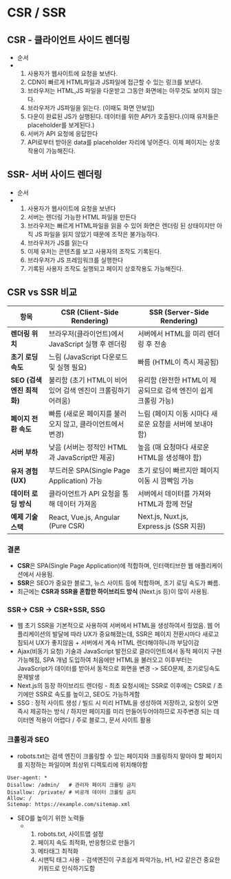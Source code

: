 # CSR / SSR
## CSR - 클라이언트 사이드 렌더링
  - 순서
  - 1. 사용자가 웹사이트에 요청을 보낸다.
    2. CDN이 빠르게 HTML파일과 JS파일에 접근할 수 있는 링크를 보낸다.
    3. 브라우저는 HTML,JS 파일을 다운받고 그동안 화면에는 아무것도 보이지 않는다.
    4. 브라우저가 JS파일을 읽는다. (이때도 화면 안보임)
    5. 다운이 완료된 JS가 실행된다. 데이터를 위한 API가 호출된다.(이때 유저들은 placeholder를 보게된다.)
    6. 서버가 API 요청에 응답한다
    7. API로부터 받아온 data를 placeholder 자리에 넣어준다. 이제 페이지는 상호작용이 가능해진다.
    
  
## SSR- 서버 사이드 렌더링
  - 순서
  - 1. 사용자가 웹사이트에 요청을 보낸다
    2. 서버는 렌더링 가능한 HTML 파일을 만든다
    3. 브라우저는 빠르게 HTML파일을 읽을 수 있어 화면은 렌더링 된 상태이지만 아직 JS 파일을 읽지 않았기 때문에 조작은 불가능하다.
    4. 브라우저가 JS를 읽는다
    5. 이제 유저는 콘텐츠를 보고 사용자의 조작도 기록된다.
    6. 브라우저가 JS 프레임워크를 실행한다
    7. 기록된 사용자 조작도 실행되고 페이지 상호작용도 가능해진다.

## CSR vs SSR 비교

| 항목 | CSR (Client-Side Rendering) | SSR (Server-Side Rendering) |
|------|---------------------------|---------------------------|
| **렌더링 위치** | 브라우저(클라이언트)에서 JavaScript 실행 후 렌더링 | 서버에서 HTML을 미리 렌더링 후 전송 |
| **초기 로딩 속도** | 느림 (JavaScript 다운로드 및 실행 필요) | 빠름 (HTML이 즉시 제공됨) |
| **SEO (검색 엔진 최적화)** | 불리함 (초기 HTML이 비어 있어 검색 엔진이 크롤링하기 어려움) | 유리함 (완전한 HTML이 제공되므로 검색 엔진이 쉽게 크롤링 가능) |
| **페이지 전환 속도** | 빠름 (새로운 페이지를 불러오지 않고, 클라이언트에서 변경) | 느림 (페이지 이동 시마다 새로운 요청을 서버에 보내야 함) |
| **서버 부하** | 낮음 (서버는 정적인 HTML과 JavaScript만 제공) | 높음 (매 요청마다 새로운 HTML을 생성해야 함) |
| **유저 경험 (UX)** | 부드러운 SPA(Single Page Application) 가능 | 초기 로딩이 빠르지만 페이지 이동 시 깜빡임 가능 |
| **데이터 로딩 방식** | 클라이언트가 API 요청을 통해 데이터 가져옴 | 서버에서 데이터를 가져와 HTML과 함께 전달 |
| **예제 기술 스택** | React, Vue.js, Angular (Pure CSR) | Next.js, Nuxt.js, Express.js (SSR 지원) |

### 결론
- **CSR**은 SPA(Single Page Application)에 적합하며, 인터랙티브한 웹 애플리케이션에서 사용됨.
- **SSR**은 SEO가 중요한 블로그, 뉴스 사이트 등에 적합하며, 초기 로딩 속도가 빠름.
- 최근에는 **CSR과 SSR을 혼합한 하이브리드 방식** (Next.js 등)이 많이 사용됨.


### SSR-> CSR -> CSR+SSR, SSG
- 웹 초기 SSR을 기본적으로 사용하여 서버에서 HTML을 생성하여서 줬었음. 웹 어플리케이션의 발달에 따라 UX가 중요해졌는데, SSR은 페이지 전환시마다 새로고침되서 UX가 좋지않음 + 서버에서 계속 HTML 렌더해야하니까 부담이감
- Ajax(비동기 요청) 기술과 JavaScript 발전으로 클라이언트에서 동적 페이지 구현 가능해짐, SPA 개념 도입하여 처음에만 HTML을 불러오고 이후부터는 JavaScript가 데이터를 받아서 동적으로 화면을 변경 -> SEO문제, 초기로딩속도 문제발생
- Next.js의 등장 하이브리드 렌더링 - 최초 요청시에는 SSR로 이후에는 CSR로 / 초기에만 SSR로 속도를 높이고, SEO도 가능하게함
- SSG : 정적 사이트 생성 / 빌드 시 미리 HTML을 생성하여 저장하고, 요청이 오면 즉시 제공하는 방식 / 하지만 페이지를 미리 만들어두어야하므로 자주변경 되는 데이터엔 적용이 어렵다 / 주로 블로그, 문서 사이트 활용
    
### 크롤링과 SEO
- robots.txt는 검색 엔진이 크롤링할 수 있는 페이지와 크롤링하지 말아야 할 페이지를 지정하는 파일이며 최상위 디렉토리에 위치해야함
```
User-agent: *
Disallow: /admin/   # 관리자 페이지 크롤링 금지
Disallow: /private/ # 비공개 데이터 크롤링 금지
Allow: /
Sitemap: https://example.com/sitemap.xml
```

- SEO를 높이기 위한 노력들
  - 1. robots.txt, 사이트맵 설정
    2. 페이지 속도 최적화, 반응형으로 만들기
    3. 메타태그 최적화
    4. 시맨틱 태그 사용 - 검색엔진이 구조쉽게 파악가능, H1, H2 같은건 중요한 키워드로 인식하기도함
       
